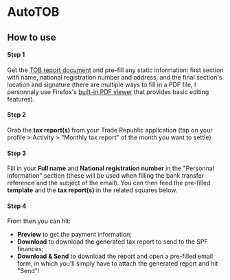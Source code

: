 # AutoTOB

## How to use

#### Step 1

Get the <a href="https://finances.belgium.be/sites/default/files/TD-OB1-FR.pdf" target="_blank">TOB report document</a>
and pre-fill any static information: first section with name, national
registration number and address, and the final section's location and signature
(there are multiple ways to fill in a PDF file, I personnaly use Firefox's
<a href="https://github.com/mozilla/pdf.js" target="_blank">built-in PDF viewer</a>
that provides basic editing features).

#### Step 2

Grab the **tax report(s)** from your
Trade Republic application (tap on your profile > Activity > "Monthly tax
report" of the month you want to settle)

#### Step 3

Fill in your **Full name** and **National registration number** in
the "Personnal information" section (these will be used when filling
the bank transfer reference and the subject of the email). You can
then feed the pre-filled **template** and the **tax report(s)** in the related
squares below.

#### Step 4

From then you can hit:
  - **Preview** to get the payment information;
  - **Download** to download the generated tax report to send to the SPF finances;
  - **Download & Send** to download the report and open a pre-filled email form, in which you'll
  simply have to attach the generated report and hit "Send"!
